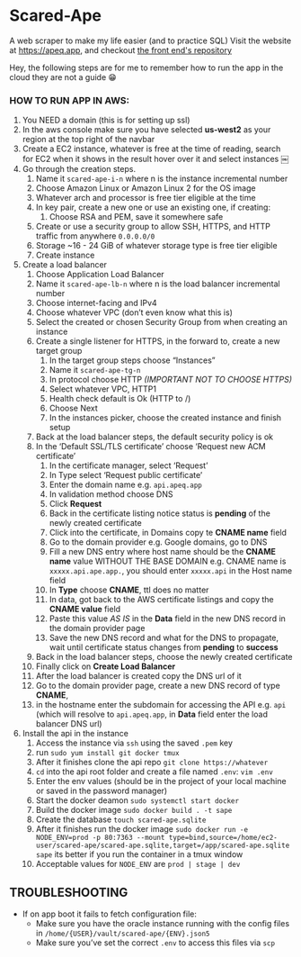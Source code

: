 # Scared-Ape

A web scraper to make my life easier (and to practice SQL)
Visit the website at https://apeq.app, and checkout [the front end's repository](https://github.com/rezonmain/scared-ape-web)

Hey, the following steps are for me to remember how to run the app in the cloud
they are not a guide 😁

### HOW TO RUN APP IN AWS:

1. You NEED a domain (this is for setting up ssl)
2. In the aws console make sure you have selected **us-west2** as your region at the top right of the navbar
3. Create a EC2 instance, whatever is free at the time of reading, search for EC2 when it shows in the result hover over it and select instances
   ￼
4. Go through the creation steps.
   1. Name it `scared-ape-i-n` where n is the instance incremental number
   2. Choose Amazon Linux or Amazon Linux 2 for the OS image
   3. Whatever arch and processor is free tier eligible at the time
   4. In key pair, create a new one or use an existing one, if creating:
      1. Choose RSA and PEM, save it somewhere safe
   5. Create or use a security group to allow SSH, HTTPS, and HTTP traffic from anywhere `0.0.0.0/0`
   6. Storage ~16 - 24 GiB of whatever storage type is free tier eligible
   7. Create instance
5. Create a load balancer
   1. Choose Application Load Balancer
   2. Name it `scared-ape-lb-n` where n is the load balancer incremental number
   3. Choose internet-facing and IPv4
   4. Choose whatever VPC (don’t even know what this is)
   5. Select the created or chosen Security Group from when creating an instance
   6. Create a single listener for HTTPS, in the forward to, create a new target group
      1. In the target group steps choose “Instances”
      2. Name it `scared-ape-tg-n`
      3. In protocol choose HTTP _(IMPORTANT NOT TO CHOOSE HTTPS)_
      4. Select whatever VPC, HTTP1
      5. Health check default is Ok (HTTP to /)
      6. Choose Next
      7. In the instances picker, choose the created instance and finish setup
   7. Back at the load balancer steps, the default security policy is ok
   8. In the ‘Default SSL/TLS certificate’ choose ‘Request new ACM certificate’
      1. In the certificate manager, select ‘Request’
      2. In Type select ‘Request public certificate’
      3. Enter the domain name e.g. `api.apeq.app`
      4. In validation method choose DNS
      5. Click **Request**
      6. Back in the certificate listing notice status is **pending** of the newly created certificate
      7. Click into the certificate, in Domains copy te **CNAME name** field
      8. Go to the domain provider e.g. Google domains, go to DNS
      9. Fill a new DNS entry where host name should be the **CNAME name** value WITHOUT THE BASE DOMAIN e.g. CNAME name is `xxxxx.api.ape.app.`, you should enter `xxxxx.api` in the Host name field
      10. In **Type** choose **CNAME**, ttl does no matter
      11. In data, got back to the AWS certificate listings and copy the **CNAME value** field
      12. Paste this value _AS IS_ in the **Data** field in the new DNS record in the domain provider page
      13. Save the new DNS record and what for the DNS to propagate, wait until certificate status changes from **pending** to **success**
   9. Back in the load balancer steps, choose the newly created certificate
   10. Finally click on **Create Load Balancer**
   11. After the load balancer is created copy the DNS url of it
   12. Go to the domain provider page, create a new DNS record of type **CNAME**,
   13. in the hostname enter the subdomain for accessing the API e.g. `api` (which will resolve to `api.apeq.app`, in **Data** field enter the load balancer DNS url)
6. Install the api in the instance
   1. Access the instance via `ssh` using the saved `.pem` key
   2. run `sudo yum install git docker tmux`
   3. After it finishes clone the api repo `git clone https://whatever`
   4. `cd` into the api root folder and create a file named `.env`: `vim .env`
   5. Enter the env values (should be in the project of your local machine or saved in the password manager)
   6. Start the docker deamon `sudo systemctl start docker`
   7. Build the docker image `sudo docker build . -t sape`
   8. Create the database `touch scared-ape.sqlite`
   9. After it finishes run the docker image `sudo docker run -e NODE_ENV=prod -p 80:7363 --mount type=bind,source=/home/ec2-user/scared-ape/scared-ape.sqlite,target=/app/scared-ape.sqlite sape` its better if you run the container in a tmux window
   10. Acceptable values for `NODE_ENV` are `prod | stage | dev`

## TROUBLESHOOTING

- If on app boot it fails to fetch configuration file:
  - Make sure you have the oracle instance running with the config files in `/home/{USER}/vault/scared-ape/{ENV}.json5`
  - Make sure you’ve set the correct `.env` to access this files via `scp`
